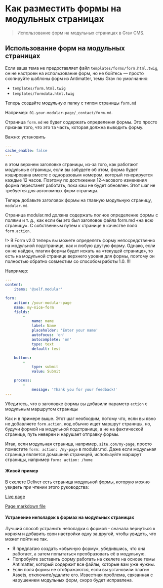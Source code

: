 # Как разместить формы на модульных страницах

> Использование форм на модульных страницах в Grav CMS.

## Использование форм на модульных страницах

Если ваша тема не предоставляет файл `templates/forms/form.html.twig`, он не настроен на использование форм, но не бойтесь — просто скопируйте шаблоны форм из Antimatter, темы Grav по умолчанию:

- `templates/form.html.twig`
- `templates/formdata.html.twig`

Теперь создайте модульную папку с типом страницы `form.md`

Например: `01.your-modular-page/_contact/form.md`.

Страница `form.md` не будет содержать определения формы. Это просто признак того, что это та часть, которая должна выводить форму.

Важно: установить

```yaml
---
cache_enable: false
---
```

в этом верхнем заголовке страницы, из-за того, как работают модульные страницы, если вы забудете об этом, форма будет кэширована вместе с одноразовым номером, который генерируется каждые 12 часов. Поэтому по достижении 12-часового изменения форма перестанет работать, пока кэш не будет обновлен. Этот шаг не требуется для автономных форм страницы.

Теперь добавьте заголовок формы на главную модульную страницу, `modular.md`.

Страница modular.md должна содержать полное определение формы с полями и т. д., как если бы это был заголовок файла form.md «на всю страницу». С собственным путем к странице в качестве поля `form.action`.

!> В Form v2.0 теперь вы можете определять форму непосредственно на модульной подстранице, как и любую другую форму. Однако, если он не найден, плагин формы будет искать на «текущей странице», то есть на модульной странице верхнего уровня для формы, поэтому он полностью обратно совместим со способом работы 1.0. !!!

Например:

```yaml
---
content:
    items: '@self.modular'

form:
    action: /your-modular-page
    name: my-nice-form
    fields:
        -
            name: name
            label: Name
            placeholder: 'Enter your name'
            autofocus: 'on'
            autocomplete: 'on'
            type: text
            default: test

    buttons:
        -
            type: submit
            value: Submit

    process:
        -
            message: 'Thank you for your feedback!'
---

```

Убедитесь, что в заголовке формы вы добавили параметр `action` с модульным маршрутом страницы

Как и в примере выше.
Этот шаг необходим, потому что, если вы явно не добавляете `form.action`, код обычно ищет маршрут страницы, но, будучи формой на модульной подстранице, а не на фактической странице, путь неверен и нарушает отправку формы.

Итак, если модульная страница, например, `site.com/my-page`, просто поместите `form: action: /my-page` в modular.md.
Даже если модульная страница является домашней страницей, используйте маршрут страницы, например `form: action: /home`

#### Живой пример

В скелете Deliver есть страница модульной формы, которую можно увидеть при чтении этого руководства:

[Live page](http://demo.getgrav.org/deliver-skeleton/contact)

[Page markdown file](https://github.com/getgrav/grav-skeleton-deliver-site/blob/develop/pages/07.contact/modular_alt.md)

#### Устранение неполадок в формах на модульных страницах

Лучший способ устранить неполадки с формой - сначала вернуться к корням и добавить свои настройки одну за другой, чтобы увидеть, что может пойти не так.

- Я предлагаю создать «обычную форму», убедившись, что она работает, а затем попытаться преобразовать её в модульную.
- Попробуйте заставить форму работать на скелете на основе темы Antimatter, который содержит все файлы, которые вам уже нужны.
- Если поля формы не отображаются, если вы установили плагин Assets, отключите/удалите его. Известная проблема, связанная с нарушением модульных форм, скоро будет исправлена.
